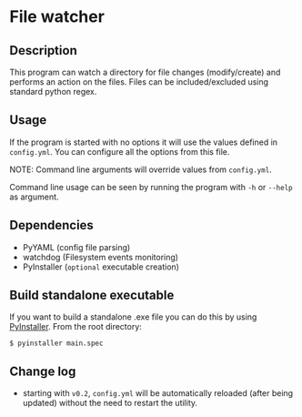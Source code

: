 # File watcher
## Description
This program can watch a directory for file changes (modify/create) and performs an action on
the files.
Files can be included/excluded using standard python regex.

## Usage
If the program is started with no options it will use the values defined in `config.yml`.
You can configure all the options from this file.

NOTE: Command line arguments will override values from `config.yml`.

Command line usage can be seen by running the program with `-h` or `--help` as
argument.

## Dependencies
- PyYAML (config file parsing)
- watchdog (Filesystem events monitoring)
- PyInstaller (`optional` executable creation)

## Build standalone executable
If you want to build a standalone .exe file you can do this by using [PyInstaller](https://www.pyinstaller.org).
From the root directory:
```
$ pyinstaller main.spec
```

## Change log
- starting with `v0.2`, `config.yml` will be automatically reloaded (after being updated) without
the need to restart the utility.
